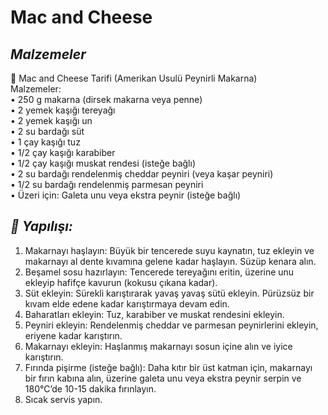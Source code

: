 # Mac and Cheese


## *Malzemeler*
🧀 Mac and Cheese Tarifi (Amerikan Usulü Peynirli Makarna)</br>
Malzemeler: </br>
•	250 g makarna (dirsek makarna veya penne) </br>
•	2 yemek kaşığı tereyağı</br>
•	2 yemek kaşığı un</br>
•	2 su bardağı süt </br>
•	1 çay kaşığı tuz</br>
•	1/2 çay kaşığı karabiber </br>
•	1/2 çay kaşığı muskat rendesi (isteğe bağlı) </br>
•	2 su bardağı rendelenmiş cheddar peyniri (veya kaşar peyniri) </br>
•	1/2 su bardağı rendelenmiş parmesan peyniri </br>
•	Üzeri için: Galeta unu veya ekstra peynir (isteğe bağlı)
 
## *📝 Yapılışı:*</br>
1.	Makarnayı haşlayın: Büyük bir tencerede suyu kaynatın, tuz ekleyin ve makarnayı al dente kıvamına gelene kadar haşlayın. Süzüp kenara alın.
2.	Beşamel sosu hazırlayın: Tencerede tereyağını eritin, üzerine unu ekleyip hafifçe kavurun (kokusu çıkana kadar).
3.	Süt ekleyin: Sürekli karıştırarak yavaş yavaş sütü ekleyin. Pürüzsüz bir kıvam elde edene kadar karıştırmaya devam edin.
4.	Baharatları ekleyin: Tuz, karabiber ve muskat rendesini ekleyin.
5.	Peyniri ekleyin: Rendelenmiş cheddar ve parmesan peynirlerini ekleyin, eriyene kadar karıştırın.
6.	Makarnayı ekleyin: Haşlanmış makarnayı sosun içine alın ve iyice karıştırın.
7.	Fırında pişirme (isteğe bağlı): Daha kıtır bir üst katman için, makarnayı bir fırın kabına alın, üzerine galeta unu veya ekstra peynir serpin ve 180°C’de 10-15 dakika fırınlayın.
8.	Sıcak servis yapın.
